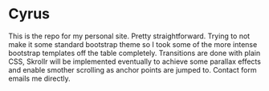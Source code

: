 # Cyrus
This is the repo for my personal site. Pretty straightforward. Trying to not make it some standard bootstrap theme so I took
some of the more intense bootstrap templates off the table completely. Transitions are done with plain CSS, Skrollr will be implemented
eventually to achieve some parallax effects and enable smother scrolling as anchor points are jumped to. Contact form emails me directly.
